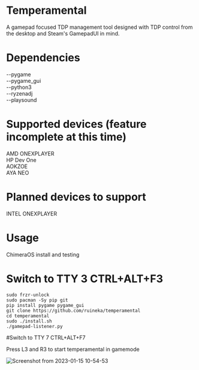 # Temperamental
A gamepad focused TDP management tool designed with TDP control from the desktop and Steam's GamepadUI in mind.

# Dependencies
--pygame\
--pygame_gui\
--python3\
--ryzenadj\
--playsound

# Supported devices (feature incomplete at this time)
AMD ONEXPLAYER\
HP Dev One\
AOKZOE\
AYA NEO

# Planned devices to support
INTEL ONEXPLAYER

# Usage
ChimeraOS install and testing

# Switch to TTY 3 CTRL+ALT+F3
```shell
sudo frzr-unlock
sudo pacman -Sy pip git
pip install pygame pygame_gui
git clone https://github.com/ruineka/temperamental
cd temperamental
sudo ./install.sh
./gamepad-listener.py
```

#Switch to TTY 7 CTRL+ALT+F7

Press L3 and R3 to start temperamental in gamemode

![Screenshot from 2023-01-15 10-54-53](https://user-images.githubusercontent.com/16360335/212610590-fed6b9f7-dcab-4e30-92bd-7507cdebe758.png)

